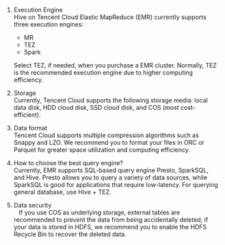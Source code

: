 1. Execution Engine  
    Hive on Tencent Cloud Elastic MapReduce (EMR) currently supports three execution engines:
    - MR
    - TEZ
    - Spark

    Select TEZ, if needed, when you purchase a EMR cluster. Normally, TEZ is the recommended execution engine due to higher computing efficiency.

2. Storage  
    Currently, Tencent Cloud supports the following storage media: local data disk, HDD cloud disk, SSD cloud disk, and COS (most cost-efficient).

3. Data format  
    Tencent Cloud supports multiple compression algorithms such as Snappy and LZO. We recommend you to format your files in ORC or Parquet for greater space utilization and computing efficiency.

4. How to choose the best query engine?  
    Currently, EMR supports SQL-based query engine Presto, SparkSQL, and Hive. Presto allows you to query a variety of data sources, while SparkSQL is good for applications that require low-latency. For querying general database, use Hive + TEZ. 

5. Data security  
    If you use COS as underlying storage, external tables are recommended to prevent the data from being accidentally deleted; if your data is stored in HDFS, we recommend you to enable the HDFS Recycle Bin to recover the deleted data.  
